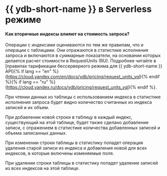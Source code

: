 # {{ ydb-short-name }} в Serverless режиме

#### Как вторичные индексы влияют на стоимость запроса?

Операции с индексами оцениваются по тем же правилам, что и операции с таблицами. Они отражаются в статистике исполнения запроса и включаются в суммарные показатели, на основании которых делается расчет стоимости в RequestUnits (RU). Подробнее читайте в [правилах тарификации бессерверного режима для {{ ydb-short-name }} API]{% if lang == "en" %}(https://cloud.yandex.com/en/docs/ydb/pricing/request_units_yql){% endif %}{% if lang == "ru" %}(https://cloud.yandex.ru/docs/ydb/pricing/request_units_yql){% endif %}.

При чтении данных из таблицы с использованием индекса в статистике исполнения запроса будет видно количество считанных из индекса записей и их объем.

При добавлении новой строки в таблицу в каждый индекс, существующий на этой таблице, будет также сделано добавление записи, с отражением в статистике количества добавленных записей и объема записанных данных.

При изменении строки таблицы в статистику попадет операция удаления старой записи из индекса и добавления новой для всех индексов, в которые включены изменяемые поля.

При удалении строки таблицы в статистику попадет удаление записей из всех индексов на этой таблице.
